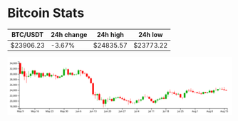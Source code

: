 # Bitcoin Stats

BTC/USDT|24h change|24h high|24h low|
|---|---|---|---|
|$23906.23|-3.67%|$24835.57|$23773.22|

<img src="./chart.svg">
